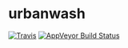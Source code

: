 # urbanwash

[![Travis](https://img.shields.io/travis/validmeasures/urbanwash.svg)](https://travis-ci.org/validmeasures/urbanwash)
[![AppVeyor Build Status](https://ci.appveyor.com/api/projects/status/github/validmeasures/washdata?branch=master&svg=true)](https://ci.appveyor.com/project/validmeasures/washdata)
